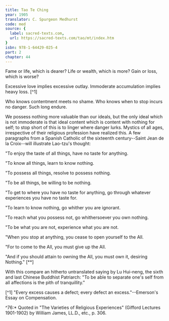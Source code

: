 ```yaml
---
title: Tao Te Ching
year: 1905
translator: C. Spurgeon Medhurst
code: med
source: {
  label: sacred-texts.com,
  url: https://sacred-texts.com/tao/mt/index.htm
}
isbn: 978-1-64429-025-4
part: 2
chapter: 44
---
```

Fame or life, which is dearer? Life or wealth, which is more? Gain or loss, which is worse?

Excessive love implies excessive outlay. Immoderate accumulation implies heavy loss. [^1]

Who knows contentment meets no shame. Who knows when to stop incurs no danger. Such long endure.

We possess nothing more valuable than our ideals, but the only ideal which is not immoderate is that ideal content which is content with nothing for self; to stop short of this is to linger where danger lurks. Mystics of all ages, irrespective of their religious profession have realized this. A few paragraphs from a Spanish Catholic of the sixteenth century--Saint Jean de la Croix--will illustrate Lao-tzu's thought:

"To enjoy the taste of all things, have no taste for anything.

"To know all things, learn to know nothing.

"To possess all things, resolve to possess nothing.

"To be all things, be willing to be nothing.

"To get to where you have no taste for anything, go through whatever experiences you have no taste for.

"To learn to know nothing, go whither you are ignorant.

"To reach what you possess not, go whithersoever you own nothing.

"To be what you are not, experience what you are not.

"When you stop at anything, you cease to open yourself to the All.

"For to come to the All, you must give up the All.

"And if you should attain to owning the All, you must own it, desiring Nothing." [**]

With this compare an hitherto untranslated saying by Lu Hui-neng, the sixth and last Chinese Buddhist Patriarch: "To be able to separate one's self from all affections is the pith of tranquillity."



[^1] "Every excess causes a defect; every defect an excess."--Emerson's Essay on Compensation.

^76:\* Quoted in "The Varieties of Religious Experiences" (Gifford Lectures 1901-1902) by William James, LL.D., etc., p. 306.